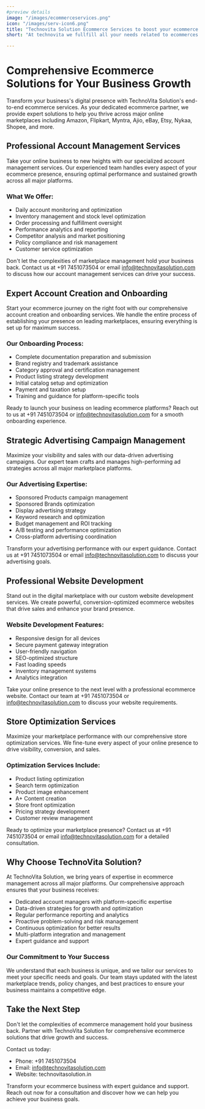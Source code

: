 ```yaml
---
#preview details
image: "/images/ecommerceservices.png"
icon: "/images/serv-icon6.png"
title: "Technovita Solution Ecommerce Services to boost your ecommerce growth"
short: "At technovita we fullfill all your needs related to ecommerces services to grow your sales "

---
```



# Comprehensive Ecommerce Solutions for Your Business Growth

Transform your business's digital presence with TechnoVita Solution's end-to-end ecommerce services. As your dedicated ecommerce partner, we provide expert solutions to help you thrive across major online marketplaces including Amazon, Flipkart, Myntra, Ajio, eBay, Etsy, Nykaa, Shopee, and more.

## Professional Account Management Services

Take your online business to new heights with our specialized account management services. Our experienced team handles every aspect of your ecommerce presence, ensuring optimal performance and sustained growth across all major platforms.

### What We Offer:
- Daily account monitoring and optimization
- Inventory management and stock level optimization
- Order processing and fulfillment oversight
- Performance analytics and reporting
- Competitor analysis and market positioning
- Policy compliance and risk management
- Customer service optimization

Don't let the complexities of marketplace management hold your business back. Contact us at +91 7451073504 or email info@technovitasolution.com to discuss how our account management services can drive your success.

## Expert Account Creation and Onboarding

Start your ecommerce journey on the right foot with our comprehensive account creation and onboarding services. We handle the entire process of establishing your presence on leading marketplaces, ensuring everything is set up for maximum success.

### Our Onboarding Process:
- Complete documentation preparation and submission
- Brand registry and trademark assistance
- Category approval and certification management
- Product listing strategy development
- Initial catalog setup and optimization
- Payment and taxation setup
- Training and guidance for platform-specific tools

Ready to launch your business on leading ecommerce platforms? Reach out to us at +91 7451073504 or info@technovitasolution.com for a smooth onboarding experience.

## Strategic Advertising Campaign Management

Maximize your visibility and sales with our data-driven advertising campaigns. Our expert team crafts and manages high-performing ad strategies across all major marketplace platforms.

### Our Advertising Expertise:
- Sponsored Products campaign management
- Sponsored Brands optimization
- Display advertising strategy
- Keyword research and optimization
- Budget management and ROI tracking
- A/B testing and performance optimization
- Cross-platform advertising coordination

Transform your advertising performance with our expert guidance. Contact us at +91 7451073504 or email info@technovitasolution.com to discuss your advertising goals.

## Professional Website Development

Stand out in the digital marketplace with our custom website development services. We create powerful, conversion-optimized ecommerce websites that drive sales and enhance your brand presence.

### Website Development Features:
- Responsive design for all devices
- Secure payment gateway integration
- User-friendly navigation
- SEO-optimized structure
- Fast loading speeds
- Inventory management systems
- Analytics integration

Take your online presence to the next level with a professional ecommerce website. Contact our team at +91 7451073504 or info@technovitasolution.com to discuss your website requirements.

## Store Optimization Services

Maximize your marketplace performance with our comprehensive store optimization services. We fine-tune every aspect of your online presence to drive visibility, conversion, and sales.

### Optimization Services Include:
- Product listing optimization
- Search term optimization
- Product image enhancement
- A+ Content creation
- Store front optimization
- Pricing strategy development
- Customer review management

Ready to optimize your marketplace presence? Contact us at +91 7451073504 or email info@technovitasolution.com for a detailed consultation.

## Why Choose TechnoVita Solution?

At TechnoVita Solution, we bring years of expertise in ecommerce management across all major platforms. Our comprehensive approach ensures that your business receives:

- Dedicated account managers with platform-specific expertise
- Data-driven strategies for growth and optimization
- Regular performance reporting and analytics
- Proactive problem-solving and risk management
- Continuous optimization for better results
- Multi-platform integration and management
- Expert guidance and support

### Our Commitment to Your Success

We understand that each business is unique, and we tailor our services to meet your specific needs and goals. Our team stays updated with the latest marketplace trends, policy changes, and best practices to ensure your business maintains a competitive edge.

## Take the Next Step

Don't let the complexities of ecommerce management hold your business back. Partner with TechnoVita Solution for comprehensive ecommerce solutions that drive growth and success.

Contact us today:
- Phone: +91 7451073504
- Email: info@technovitasolution.com
- Website: technovitasolution.in

Transform your ecommerce business with expert guidance and support. Reach out now for a consultation and discover how we can help you achieve your business goals.